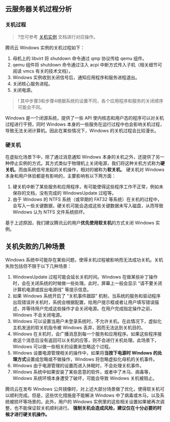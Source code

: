 ## 云服务器关机过程分析

### 关机过程
>?您可参考 [关机实例](https://intl.cloud.tencent.com/document/product/213/4929) 文档进行对应操作。
>
腾讯云 Windows 实例的关机过程如下：
1. 母机上的 libvirt 将 shutdown 命令通过 qmp 协议传给 qemu 组件。
2. qemu 组件将 shutdown 命令通过注入 acpi 中断方式传入子机（相关细节可阅读 vmcs 有关的技术文档）。
3. Windows 实例收到关闭信号后，通知应用程序和服务进程退出。
4. 关闭核心服务进程。
5. 关闭电源。
>! 其中步骤3和步骤4根据系统的设置不同，各个应用程序和服务的关闭顺序可能会不同。

Windows 是一个闭源系统，提供了一些 API 使内核态和用户态的程序可以对关机过程进行干预，同时 Windows 本身的一些服务在运行过程中也会影响关机过程，导致无法关闭计算机。因此在某些情况下，Windows 的关机过程会比较漫长。

### 硬关机
在虚拟化场景下中，除了通过消息通知 Windows 本身的关机之外，还提供了另一种停止实例的方式。其方式类似于物理机上关闭电源，我们将这种关机方式称为**硬关机**。而由系统信号发起的关机操作，相对的被称为**软关机**。
硬关机对 Windows 本身和用户体验都是有影响的，主要影响有以下两方面：
1. 硬关机中断了某些服务和应用程序，有可能使得这些程序工作不正常，例如未保存的文档，没有完成的 WindowsUpdate 过程等。
2. 由于 Windows 的 NTFS 系统（或早期的 FAT32 等系统）在关机的过程中，会写入一些关键数据，硬关机可能会造成这些关键数据未写入磁盘，从而导致 Windows 认为 NTFS 文件系统损坏。

基于上述原因，我们建议腾讯云的用户**优先使用软关机**的方式关闭 Windows 实例。

## 关机失败的几种场景
Windows 系统中可能存在某些问题，使得关机过程被影响而无法成功关机。关机失败包括但不限于以下几种场景：
1. WindowsUpdate 过程可能会延长关机时间。Windows 在做某些补丁操作时，会在关闭系统的时候做一些处理。此时，屏幕上一般会显示 “请不要关闭计算机电源或拔出电源线” 等提示信息。
2. 如果 Windows 系统开启了 “关机事件跟踪” 机制，当系统的服务和驱动程序出现错误并关机时，系统会根据配置，给用户提示框或者让用户填写错误描述，并等待用户完成这些操作才会关闭电源。在用户完成指定操作之前，Windows 不会关闭电源。
3. Windows 可以设置当用户未登录系统时，不允许关机。在此情况下，虚拟化主机发送的软关机指令被 Windows 丢弃，因而无法达到关机目的。
4. Windows 在关机时，会广播消息到每一个服务和应用程序。如果这些程序接收这个消息后没有返回可以关机的应答，则不会进行关机处理。此场景下，Windows 可以做一些相关的设置来忽略这个过程。
5. Windows 设置电源管理相关的操作中，如果将**当按下电源时 Windows 的处理方式**设置成忽略或不做操作，Windows 将忽略虚拟化母机的关机事件。
6. Windows 由于电源管理的设置而进入休眠时，不会处理关机事件。
7. Windows 系统中如果安装了某些恶意的软件，或者中了木马、病毒等，Windows 系统环境本身遭受了破坏，可能会导致 Windows 关机被阻止。

腾讯云在发布 Windows 公共镜像时，对上述大部分场景做了优化，使得软关机可以顺利完成。但是，这些优化措施是不能解决 Windows 中了病毒或木马，以及系统被损坏等场景的。此外，用户的 Windows 实例里的这些相关设置如果被再次调整，也不能保证软关机顺利进行。
**强制关机会造成风险，建议仅在十分必要的时候才进行硬关机操作。**


